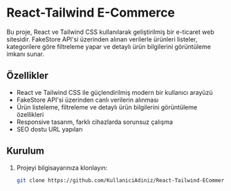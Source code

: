 # React-Tailwind E-Commerce

Bu proje, React ve Tailwind CSS kullanılarak geliştirilmiş bir e-ticaret web sitesidir. FakeStore API'si üzerinden alınan verilerle ürünleri listeler, kategorilere göre filtreleme yapar ve detaylı ürün bilgilerini görüntüleme imkanı sunar.

## Özellikler

- React ve Tailwind CSS ile güçlendirilmiş modern bir kullanıcı arayüzü
- FakeStore API'si üzerinden canlı verilerin alınması
- Ürün listeleme, filtreleme ve detaylı ürün bilgilerini görüntüleme özellikleri
- Responsive tasarım, farklı cihazlarda sorunsuz çalışma
- SEO dostu URL yapıları

## Kurulum

1. Projeyi bilgisayarınıza klonlayın:

   ```bash
   git clone https://github.com/KullaniciAdiniz/React-Tailwind-ECommerce.git
